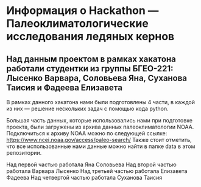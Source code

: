 # Информация о Hackathon — Палеоклиматологические исследования ледяных кернов

## Над данным проектом в рамках хакатона работали студентки из группы БГЕО-221: Лысенко Варвара, Соловьева Яна, Суханова Таисия и Фадеева Елизавета

В рамках данного хакатона нами были подготовлены 4 части, в каждой из них — решение нескольких задач с помощью кода python.

Большая часть данных, которые использовались нами при подготовке проекта, были загружены из архива данных палеоклиматологии NOAA. Подключиться к архиву NOAA можно по следующей ссылке: https://www.ncei.noaa.gov/access/paleo-search/
Также стоит отметить, что все использованные нами данные можно найти в папке data в этом репозитории.

Над первой частью работала Яна Соловьева
Над второй частью работала Варвара Лысенко
Над третьей частью работала Елизавета Фадеева
Над четвертой частью работала Суханова Таисия
